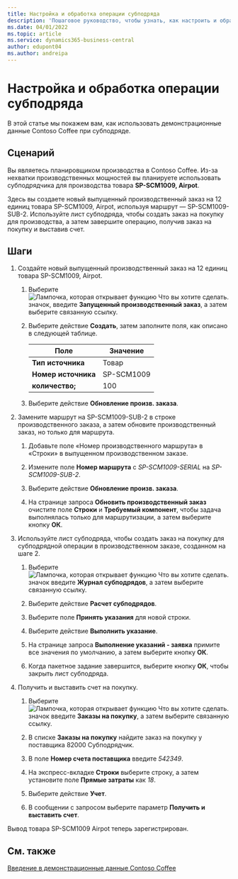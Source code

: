 ```yaml
---
title: Настройка и обработка операции субподряда
description: 'Пошаговое руководство, чтобы узнать, как настроить и обработать операцию субподряда в Business Central.'
ms.date: 04/01/2022
ms.topic: article
ms.service: dynamics365-business-central
author: edupont04
ms.author: andreipa
---
```


# Настройка и обработка операции субподряда

В этой статье мы покажем вам, как использовать демонстрационные данные Contoso Coffee при субподряде.

## Сценарий

Вы являетесь планировщиком производства в Contoso Coffee. Из-за нехватки производственных мощностей вы планируете использовать субподрядчика для производства товара **SP-SCM1009, Airpot**.

Здесь вы создаете новый выпущенный производственный заказ на 12 единиц товара SP-SCM1009, Airpot, используя маршрут — SP-SCM1009-SUB-2. Используйте лист субподряда, чтобы создать заказ на покупку для производства, а затем завершите операцию, получив заказ на покупку и выставив счет.

## Шаги

1. Создайте новый выпущенный производственный заказ на 12 единиц товара SP-SCM1009, Airpot.

    1. Выберите ![Лампочка, которая открывает функцию Что вы хотите сделать.](../media/ui-search/search_small.png "Что вы хотите сделать") значок, введите **Запущенный производственный заказ**, а затем выберите связанную ссылку.  

    2. Выберите действие **Создать**, затем заполните поля, как описано в следующей таблице.  

        |Поле  |Значение  |
        |---------|---------|
        |**Тип источника** |Товар|
        |**Номер источника** |SP-SCM1009|
        |**количество;** |100|
    3. Выберите действие **Обновление произв. заказа**.  

2. Замените маршрут на SP-SCM1009-SUB-2 в строке производственного заказа, а затем обновите производственный заказ, но только для маршрута.  

    1. Добавьте поле «Номер производственного маршрута» в «Строки» в выпущенном производственном заказе.<!--in code, this is marked as visible=false-->

    2. Измените поле **Номер маршрута** с *SP-SCM1009-SERIAL* на *SP-SCM1009-SUB-2*.  

    3. Выберите действие **Обновление произв. заказа**.  

    4. На странице запроса **Обновить производственный заказ** очистите поле **Строки** и **Требуемый компонент**, чтобы задача выполнялась только для маршрутизации, а затем выберите кнопку **ОК**.

3. Используйте лист субподряда, чтобы создать заказ на покупку для субподрядной операции в производственном заказе, созданном на шаге 2.  

    1. Выберите ![Лампочка, которая открывает функцию Что вы хотите сделать.](../media/ui-search/search_small.png "Что вы хотите сделать") значок введите **Журнал субподрядов**, а затем выберите связанную ссылку.  

    2. Выберите действие **Расчет субподрядов**.

    3. Выберите поле **Принять указания** для новой строки.

    4. Выберите действие **Выполнить указание**.  

    5. На странице запроса **Выполнение указаний - заявка** примите все значения по умолчанию, а затем выберите кнопку **ОК**.

    6. Когда пакетное задание завершится, выберите кнопку **ОК**, чтобы закрыть лист субподряда.  

4. Получить и выставить счет на покупку.  

    1. Выберите ![Лампочка, которая открывает функцию Что вы хотите сделать.](../media/ui-search/search_small.png "Что вы хотите сделать") значок введите **Заказы на покупку**, а затем выберите связанную ссылку.  

    2. В списке **Заказы на покупку** найдите заказ на покупку у поставщика 82000 Субподрядчик.

    3. В поле **Номер счета поставщика** введите *542349*.

    4. На экспресс-вкладке **Строки** выберите строку, а затем установите поле **Прямые затраты** как *18*.

    5. Выберите действие **Учет**.  

    6. В сообщении с запросом выберите параметр **Получить и выставить счет**.  

Вывод товара SP-SCM1009 Airpot теперь зарегистрирован.

## См. также

[Введение в демонстрационные данные Contoso Coffee](contoso-coffee-intro.md)  
